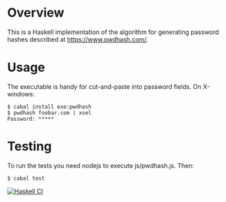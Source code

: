 # Overview

This is a Haskell implementation of the algorithm for generating
password hashes described at https://www.pwdhash.com/.

# Usage

The executable is handy for cut-and-paste into password fields.  On
X-windows:

    $ cabal install exe:pwdhash
    $ pwdhash foobar.com | xsel
    Password: *****

# Testing

To run the tests you need nodejs to execute js/pwdhash.js.  Then:

    $ cabal test
    
[![Haskell CI](https://github.com/izuk/pwdhash/actions/workflows/haskell.yml/badge.svg?branch=master)](https://github.com/izuk/pwdhash/actions/workflows/haskell.yml)
